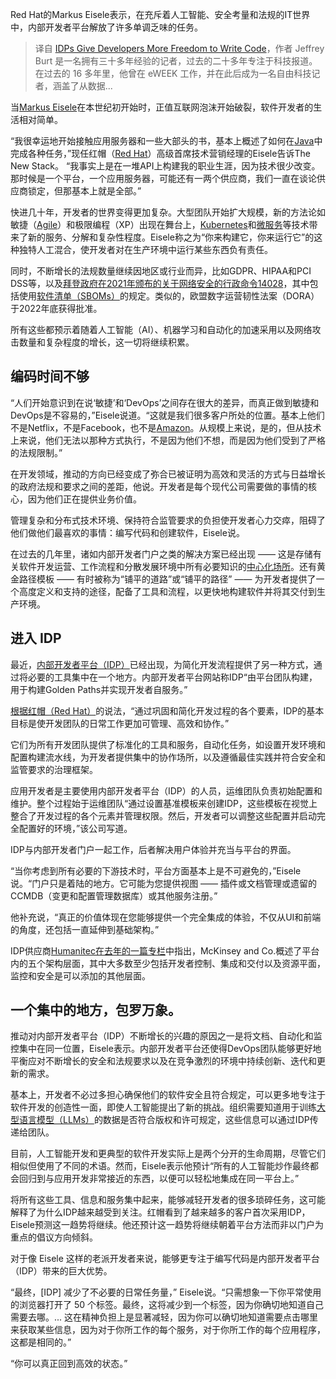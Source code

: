<!--
title: IDP让开发者更自由地编码
cover: https://cdn.thenewstack.io/media/2015/07/platform.jpg
-->

Red Hat的Markus Eisele表示，在充斥着人工智能、安全考量和法规的IT世界中，内部开发者平台解放了许多单调乏味的任务。

> 译自 [IDPs Give Developers More Freedom to Write Code](https://thenewstack.io/idps-give-developers-more-freedom-to-write-code/)，作者 Jeffrey Burt 是一名拥有三十多年经验的记者，过去的二十多年专注于科技报道。在过去的 16 多年里，他曾在 eWEEK 工作，并在此后成为一名自由科技记者，涵盖了从数据...

当[Markus Eisele](https://www.linkedin.com/in/markuseisele/)在本世纪初开始时，正值互联网泡沫开始破裂，软件开发者的生活相对简单。

“我很幸运地开始接触应用服务器和一些大部头的书，基本上概述了如何在[Java](https://thenewstack.io/what-do-java-developers-think-of-the-rise-of-genai/)中完成各种任务，”现任红帽（[Red Hat](https://www.openshift.com/try?utm_content=inline-mention)）高级首席技术营销经理的Eisele告诉The New Stack。 “我事实上是在一堆API上构建我的职业生涯，因为技术很少改变。那时候是一个平台，一个应用服务器，可能还有一两个供应商，我们一直在谈论供应商锁定，但那基本上就是全部。”

快进几十年，开发者的世界变得更加复杂。大型团队开始扩大规模，新的方法论如敏捷（[Agile](https://thenewstack.io/principles-of-good-large-scale-agile/)）和极限编程（XP）出现在舞台上，[Kubernetes](https://thenewstack.io/kubernetes/)和[微服务](https://thenewstack.io/microservices/)等技术带来了新的服务、分解和复杂性程度。Eisele称之为“你来构建它，你来运行它”的这种独特人工混合，使开发者对在生产环境中运行某些东西负有责任。

同时，不断增长的法规数量继续因地区或行业而异，比如GDPR、HIPAA和PCI DSS等，以及[拜登政府在2021年颁布的关于网络安全的行政命令14028](https://thenewstack.io/sboms-are-great-for-supply-chain-security-but-buyers-beware/)，其中包括使用[软件清单（SBOMs）](https://thenewstack.io/how-to-create-a-software-bill-of-materials/)的规定。类似的，欧盟数字运营韧性法案（DORA）于2022年底获得批准。

所有这些都预示着随着人工智能（AI）、机器学习和自动化的加速采用以及网络攻击数量和复杂程度的增长，这一切将继续积累。

## 编码时间不够

“人们开始意识到在说‘敏捷’和‘DevOps’之间存在很大的差异，而真正做到敏捷和DevOps是不容易的，”Eisele说道。“这就是我们很多客户所处的位置。基本上他们不是Netflix，不是Facebook，也不是[Amazon](https://aws.amazon.com/?utm_content=inline-mention)。从规模上来说，是的，但从技术上来说，他们无法以那种方式执行，不是因为他们不想，而是因为他们受到了严格的法规限制。”

在开发领域，推动的方向已经变成了弥合已被证明为高效和灵活的方式与日益增长的政府法规和要求之间的差距，他说。开发者是每个现代公司需要做的事情的核心，因为他们正在提供业务价值。

管理复杂和分布式技术环境、保持符合监管要求的负担使开发者心力交瘁，阻碍了他们做他们最喜欢的事情：编写代码和创建软件，Eisele说。

在过去的几年里，诸如内部开发者门户之类的解决方案已经出现 —— 这是存储有关软件开发运营、工作流程和分散发展环境中所有必要知识的[中心化场所](https://thenewstack.io/internal-developer-portal-what-it-is-and-why-you-need-one/#:~:text=A%20well%2Darchitected%20internal%20developer,about%20your%20software%20development%20operation.)。还有黄金路径模板 —— 有时被称为“铺平的道路”或“铺平的路径” —— 为开发者提供了一个高度定义和支持的途径，配备了工具和流程，以更快地构建软件并将其交付到生产环境。

## 进入 IDP

最近，[内部开发者平台（IDP）](https://thenewstack.io/7-core-elements-of-an-internal-developer-platform/)已经出现，为简化开发流程提供了另一种方式，通过将必要的工具集中在一个地方。内部开发者平台网站称IDP“由平台团队构建，用于构建Golden Paths并实现开发者自服务。”

[根据红帽（Red Hat）](https://www.redhat.com/en/topics/devops/what-is-an-internal-developer-platform)的说法，“通过巩固和简化开发过程的各个要素，IDP的基本目标是使开发团队的日常工作更加可管理、高效和协作。”

它们为所有开发团队提供了标准化的工具和服务，自动化任务，如设置开发环境和配置构建流水线，为开发者提供集中的协作场所，以及遵循最佳实践并符合安全和监管要求的治理框架。

应用开发者是主要使用内部开发者平台（IDP）的人员，运维团队负责初始配置和维护。整个过程始于运维团队“通过设置基准模板来创建IDP，这些模板在视觉上整合了开发过程的各个元素并管理权限。然后，开发者可以调整这些配置并启动完全配置好的环境，”该公司写道。

IDP与内部开发者门户一起工作，后者解决用户体验并充当与平台的界面。

“当你考虑到所有必要的下游技术时，平台方面基本上是不可避免的，”Eisele说。“门户只是着陆的地方。它可能为您提供视图 —— 插件或文档管理或遗留的CCMDB（变更和配置管理数据库）或其他服务注册。”

他补充说，“真正的价值体现在您能够提供一个完全集成的体验，不仅从UI和前端的角度，还包括一直延伸到基础架构。”

IDP供应商[Humanitec在去年的一篇专栏](https://humanitec.com/blog/build-vs-buy-internal-developer-platform-for-enterprise)中指出，McKinsey and Co.概述了平台内的五个架构层面，其中大多数至少包括开发者控制、集成和交付以及资源平面，监控和安全是可以添加的其他层面。

## 一个集中的地方，包罗万象。

推动对内部开发者平台（IDP）不断增长的兴趣的原因之一是将文档、自动化和监控集中在同一位置，Eisele表示。内部开发者平台还使得DevOps团队能够更好地平衡应对不断增长的安全和法规要求以及在竞争激烈的环境中持续创新、迭代和更新的需求。

基本上，开发者不必过多担心确保他们的软件安全且符合规定，可以更多地专注于软件开发的创造性一面，即使人工智能提出了新的挑战。组织需要知道用于训练[大型语言模型（LLMs）](https://thenewstack.io/large-language-models-open-source-llms-in-2023/)的数据是否符合版权和许可规定，这些信息可以通过IDP传递给团队。

目前，人工智能开发和更典型的软件开发实际上是两个分开的生命周期，尽管它们相似但使用了不同的术语。然而，Eisele表示他预计“所有的人工智能炒作最终都会回归到与应用开发非常接近的东西，以便可以轻松地集成在同一平台上。”

将所有这些工具、信息和服务集中起来，能够减轻开发者的很多琐碎任务，这可能解释了为什么IDP越来越受到关注。红帽看到了越来越多的客户首次采用IDP，Eisele预测这一趋势将继续。他还预计这一趋势将继续朝着平台方法而非以门户为重点的倡议方向倾斜。

对于像 Eisele 这样的老派开发者来说，能够更专注于编写代码是内部开发者平台（IDP）带来的巨大优势。

“最终，[IDP] 减少了不必要的日常任务量，” Eisele说。“只需想象一下你平常使用的浏览器打开了 50 个标签。最终，这将减少到一个标签，因为你确切地知道自己需要去哪。... 这在精神负担上是显著减轻，因为你可以确切地知道需要点击哪里来获取某些信息，因为对于你所工作的每个服务，对于你所工作的每个应用程序，这都是相同的。”

“你可以真正回到高效的状态。”
